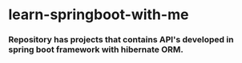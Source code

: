# learn-springboot-with-me
### Repository has projects that contains API's developed in spring boot framework with hibernate ORM.
